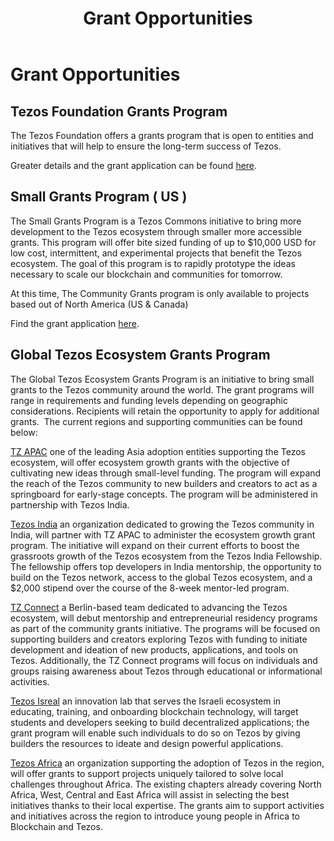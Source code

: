 ﻿---
sidebar_position: 2
hide_table_of_contents: true
title: "Grant Opportunities"
hide_title: true
---

# Grant Opportunities

## Tezos Foundation Grants Program

The Tezos Foundation offers a grants program that is open to entities and initiatives that will help to ensure the long-term success of Tezos.

Greater details and the grant application can be found [here](https://tezos.foundation/grants/).

## Small Grants Program ( US )

The Small Grants Program is a Tezos Commons initiative to bring more development to the Tezos ecosystem through smaller more accessible grants. This program will offer bite sized funding of up to $10,000 USD for low cost, intermittent, and experimental projects that benefit the Tezos ecosystem. The goal of this program is to rapidly prototype the ideas necessary to scale our blockchain and communities for tomorrow.

At this time, The Community Grants program is only available to projects based out of North America (US & Canada)

Find the grant application [here](https://tezoscommons.org/grants/).

## Global Tezos Ecosystem Grants Program

The Global Tezos Ecosystem Grants Program is an initiative to bring small grants to the Tezos community around the world. The grant programs will range in requirements and funding levels depending on geographic considerations. Recipients will retain the opportunity to apply for additional grants.
​
The current regions and supporting communities can be found below:

​[TZ APAC](https://www.tzapac.com/) one of the leading Asia adoption entities supporting the Tezos ecosystem, will offer ecosystem growth grants with the objective of cultivating new ideas through small-level funding. The program will expand the reach of the Tezos community to new builders and creators to act as a springboard for early-stage concepts. The program will be administered in partnership with Tezos India.

​[Tezos India](https://tezosindia.org.in/) an organization dedicated to growing the Tezos community in India, will partner with TZ APAC to administer the ecosystem growth grant program. The initiative will expand on their current efforts to boost the grassroots growth of the Tezos ecosystem from the Tezos India Fellowship. The fellowship offers top developers in India mentorship, the opportunity to build on the Tezos network, access to the global Tezos ecosystem, and a $2,000 stipend over the course of the 8-week mentor-led program.

​[TZ Connect](https://www.tzconnect.com/en/) a Berlin-based team dedicated to advancing the Tezos ecosystem, will debut mentorship and entrepreneurial residency programs as part of the community grants initiative. The programs will be focused on supporting builders and creators exploring Tezos with funding to initiate development and ideation of new products, applications, and tools on Tezos. Additionally, the TZ Connect programs will focus on individuals and groups raising awareness about Tezos through educational or informational activities.

​[Tezos Isreal](https://tezos.co.il/) an innovation lab that serves the Israeli ecosystem in educating, training, and onboarding blockchain technology, will target students and developers seeking to build decentralized applications; the grant program will enable such individuals to do so on Tezos by giving builders the resources to ideate and design powerful applications.

​[Tezos Africa](https://tezosafrica.com/) an organization supporting the adoption of Tezos in the region, will offer grants to support projects uniquely tailored to solve local challenges throughout Africa. The existing chapters already covering North Africa, West, Central and East Africa will assist in selecting the best initiatives thanks to their local expertise. The grants aim to support activities and initiatives across the region to introduce young people in Africa to Blockchain and Tezos.

